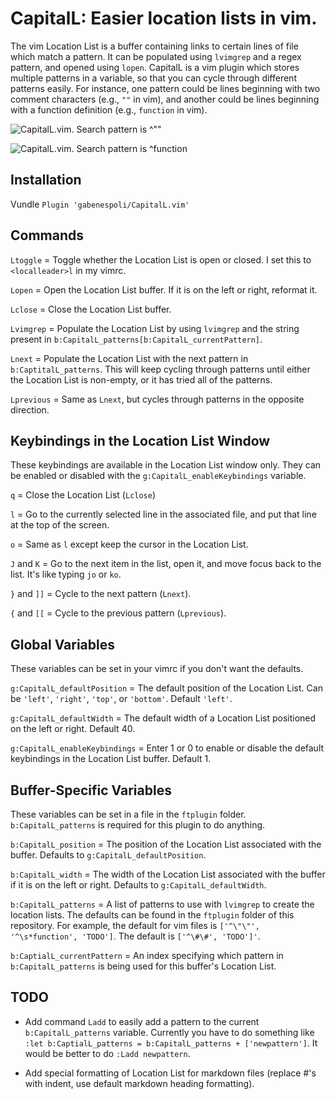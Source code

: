 # CapitalL: Easier location lists in vim.

The vim Location List is a buffer containing links to certain lines of file which match a pattern. It can be populated using `lvimgrep` and a regex pattern, and opened using `lopen`. CapitalL is a vim plugin which stores multiple patterns in a variable, so that you can cycle through different patterns easily. For instance, one pattern could be lines beginning with two comment characters (e.g., `""` in vim), and another could be lines beginning with a function definition (e.g., `function` in vim).

![CapitalL.vim. Search pattern is ^\"\"](http://i.imgur.com/nAOs0em.png)

![CapitalL.vim. Search pattern is ^function](http://i.imgur.com/B4o7yFi.png)

## Installation

Vundle `Plugin 'gabenespoli/CapitalL.vim'`

## Commands

`Ltoggle` = Toggle whether the Location List is open or closed. I set this to `<localleader>l` in my vimrc.

`Lopen` = Open the Location List buffer. If it is on the left or right, reformat it.

`Lclose` = Close the Location List buffer.

`Lvimgrep` = Populate the Location List by using `lvimgrep` and the string present in `b:CapitalL_patterns[b:CapitalL_currentPattern]`.

`Lnext` = Populate the Location List with the next pattern in `b:CaptitalL_patterns`. This will keep cycling through patterns until either the Location List is non-empty, or it has tried all of the patterns.

`Lprevious` = Same as `Lnext`, but cycles through patterns in the opposite direction.

## Keybindings in the Location List Window

These keybindings are available in the Location List window only. They can be enabled or disabled with the `g:CapitalL_enableKeybindings` variable.

`q` = Close the Location List (`Lclose`)

`l` = Go to the currently selected line in the associated file, and put that line at the top of the screen.

`o` = Same as `l` except keep the cursor in the Location List.

`J` and `K` = Go to the next item in the list, open it, and move focus back to the list. It's like typing `jo` or `ko`.

`}` and `]]` = Cycle to the next pattern (`Lnext`).

`{` and `[[` = Cycle to the previous pattern (`Lprevious`).

## Global Variables

These variables can be set in your vimrc if you don't want the defaults.

`g:CapitalL_defaultPosition` = The default position of the Location List. Can be `'left'`, `'right'`, `'top'`, or `'bottom'`. Default `'left'`.

`g:CapitalL_defaultWidth` = The default width of a Location List positioned on the left or right. Default 40.

`g:CapitalL_enableKeybindings` = Enter 1 or 0 to enable or disable the default keybindings in the Location List buffer. Default 1.

## Buffer-Specific Variables

These variables can be set in a file in the `ftplugin` folder. `b:CapitalL_patterns` is required for this plugin to do anything.

`b:CapitalL_position` = The position of the Location List associated with the buffer. Defaults to `g:CapitalL_defaultPosition`.

`b:CapitalL_width` = The width of the Location List associated with the buffer if it is on the left or right. Defaults to `g:CapitalL_defaultWidth`.

`b:CapitalL_patterns` = A list of patterns to use with `lvimgrep` to create the location lists. The defaults can be found in the `ftplugin` folder of this repository. For example, the default for vim files is `['^\"\"', '^\s*function', 'TODO']`. The default is `['^\#\#', 'TODO']'`.

`b:CaptialL_currentPattern` = An index specifying which pattern in `b:CapitalL_patterns` is being used for this buffer's Location List.

## TODO

- Add command `Ladd` to easily add a pattern to the current `b:CapitalL_patterns` variable. Currently you have to do something like `:let b:CaptialL_patterns = b:CapitalL_patterns + ['newpattern']`. It would be better to do `:Ladd newpattern`.

- Add special formatting of Location List for markdown files (replace #'s with indent, use default markdown heading formatting).

